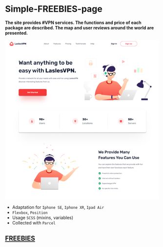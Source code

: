 # Simple-FREEBIES-page

 **The site provides #VPN services. 
 The functions and price of each package are described. 
 The map and user reviews around the world are presented.**

<img src='preview.png'>


- Adaptation for `Iphone SE`, `Iphone XR`, `Ipad Air`
- `Flexbox`, `Position`
- Usage `SCSS` (mixins, variables)
- Collected with `Parcel`

## [FREEBIES]()
